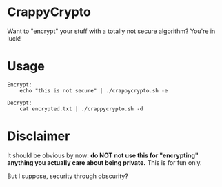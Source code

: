 # CrappyCrypto
Want to "encrypt" your stuff with a totally not secure algorithm? You're in luck!

# Usage
```
Encrypt:
    echo "this is not secure" | ./crappycrypto.sh -e

Decrypt:
    cat encrypted.txt | ./crappycrypto.sh -d
```

# Disclaimer
It should be obvious by now: **do NOT not use this for "encrypting" anything you actually care about being private.** This is for fun only.

But I suppose, security through obscurity?
